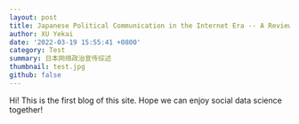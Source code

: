 ```yaml
---
layout: post
title: Japanese Political Communication in the Internet Era -- A Review
author: XU Yekai
date: '2022-03-19 15:55:41 +0800'
category: Test
summary: 日本网络政治宣传综述
thumbnail: test.jpg
github: false
---
```


Hi! This is the first blog of this site. Hope we can enjoy social data science together!
